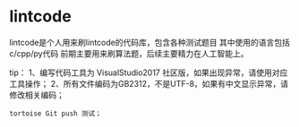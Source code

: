 # lintcode
 lintcode是个人用来刷lintcode的代码库，包含各种测试题目
 其中使用的语言包括c/cpp/py代码
 前期主要用来刷算法题，后续主要精力在人工智能上。

tip：
	1、编写代码工具为 VisualStudio2017 社区版，如果出现异常，请使用对应工具操作；
	2、所有文件编码为GB2312，不是UTF-8，如果有中文显示异常，请修改相关编码；

	tortoise Git push 测试；
	
	